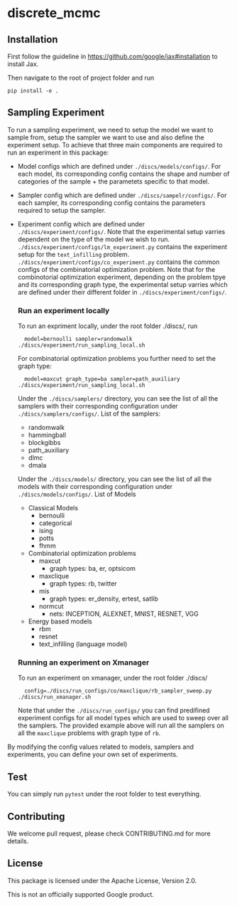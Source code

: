 # discrete_mcmc

## Installation

First follow the guideline in https://github.com/google/jax#installation to
install Jax.

Then navigate to the root of project folder and run

    pip install -e .

## Sampling Experiment
To run a sampling experiment, we need to setup the model we want to sample from, setup the sampler we want to use and also define the experiment setup. To achieve that three main components are required to run an experiment in this package:
* Model configs which are defined under `./discs/models/configs/`. For each model, its corresponding config contains the shape and number of categories of the sample + the parametets specific to that model.
* Sampler config which are defined under `./discs/sampelr/configs/`. For each sampler, its corresponding config contains the parameters required to setup the sampler.
* Experiment config which are defined under `./discs/experiment/configs/`. Note that the experimental setup varries dependent on the type of the model we wish to run. `./discs/experiment/configs/lm_experiment.py` contains the experiment setup for the `text_infilling` problem. `./discs/experiment/configs/co_experiment.py` contains the common configs of the combinatorial optimization problem. Note that for the combinotorial optimization experiment, depending on the problem tpye and its corresponding graph type, the experimental setup varries which are defined under their different folder in `./discs/experiment/configs/`.
  
    ### Run an experiment locally 

    To run an expriment locally, under the root folder ./discs/, run 

        model=bernoulli sampler=randomwalk ./discs/experiment/run_sampling_local.sh

    For combinatorial optimization problems you further need to set the graph type:

        model=maxcut graph_type=ba sampler=path_auxiliary ./discs/experiment/run_sampling_local.sh

    Under the `./discs/samplers/` directory, you can see the list of all the samplers with their corresponding configuration under `./discs/samplers/configs/`.
    List of the samplers:
    * randomwalk
    * hammingball
    * blockgibbs
    * path_auxiliary
    * dlmc
    * dmala

    Under the `./discs/models/` directory, you can see the list of all the models with their corresponding configuration under `./discs/models/configs/`.
    List of Models
    * Classical Models
        * bernoulli
        * categorical
        * ising
        * potts
        * fhmm
    * Combinatorial optimization problems
        * maxcut
            * graph types: ba, er, optsicom
        * maxclique
            * graph types: rb, twitter
        * mis
            * graph types: er_density, ertest, satlib
        * normcut
            * nets: INCEPTION, ALEXNET, MNIST, RESNET, VGG
    * Energy based models
        * rbm
        * resnet
        * text_infilling (language model)

    ### Running an experiment on Xmanager
    To run an experiment on xmanager, under the root folder ./discs/

        config=./discs/run_configs/co/maxclique/rb_sampler_sweep.py ./discs/run_xmanager.sh

    Note that under the `./discs/run_configs/` you can find predifined experiment configs for all model types which are used to sweep over all the samplers. The provided example above will run all the samplers on all the `maxclique` problems with graph type of `rb`. 

By modifying the config values related to models, samplers and experiments, you can define your own set of experiments. 

## Test

You can simply run `pytest` under the root folder to test everything.

## Contributing

We welcome pull request, please check CONTRIBUTING.md for more details.


## License
This package is licensed under the Apache License, Version 2.0.

This is not an officially supported Google product.
